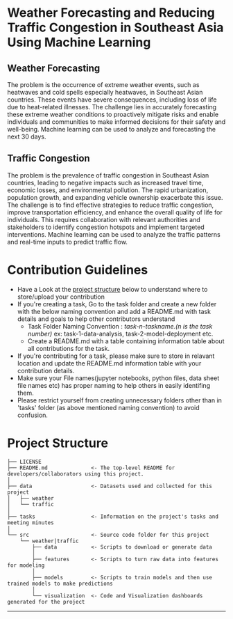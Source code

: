 # Weather Forecasting and Reducing Traffic Congestion in Southeast Asia Using Machine Learning
## Weather Forecasting
The problem is the occurrence of extreme weather events, such as heatwaves and cold spells especially heatwaves, in Southeast Asian countries. These events have severe consequences, including loss of life due to heat-related illnesses. 
The challenge lies in accurately forecasting these extreme weather conditions to proactively mitigate risks and enable individuals and communities to make informed decisions for their safety and well-being. 
Machine learning can be used to analyze and forecasting the next 30 days. 

## Traffic Congestion
The problem is the prevalence of traffic congestion in Southeast Asian countries, leading to negative impacts such as increased travel time, economic losses, and environmental pollution. The rapid urbanization, population growth, and expanding vehicle ownership exacerbate this issue. 
The challenge is to find effective strategies to reduce traffic congestion, improve transportation efficiency, and enhance the overall quality of life for individuals. This requires collaboration with relevant authorities and stakeholders to identify congestion hotspots and implement targeted interventions. 
Machine learning can be used to analyze the traffic patterns and real-time inputs to predict traffic flow.

# Contribution Guidelines
- Have a Look at the [project structure](#project-structure) below to understand where to store/upload your contribution
- If you're creating a task, Go to the task folder and create a new folder with the below naming convention and add a README.md with task details and goals to help other contributors understand
    - Task Folder Naming Convention : _task-n-taskname.(n is the task number)_  ex: task-1-data-analysis, task-2-model-deployment etc.
    - Create a README.md with a table containing information table about all contributions for the task.
- If you're contributing for a task, please make sure to store in relavant location and update the README.md information table with your contribution details.
- Make sure your File names(jupyter notebooks, python files, data sheet file names etc) has proper naming to help others in easily identifing them.
- Please restrict yourself from creating unnecessary folders other than in 'tasks' folder (as above mentioned naming convention) to avoid confusion. 

# Project Structure

    ├── LICENSE
    ├── README.md              <- The top-level README for developers/collaborators using this project.
    │
    ├── data                   <- Datasets used and collected for this project
    │   ├── weather
    │   └── traffic
    │   
    ├── tasks                  <- Information on the project's tasks and meeting minutes
    │
    └── src                    <- Source code folder for this project
        └── weather|traffic
            ├── data           <- Scripts to download or generate data
            │
            ├── features       <- Scripts to turn raw data into features for modeling
            │
            ├── models         <- Scripts to train models and then use trained models to make predictions
            │
            └── visualization  <- Code and Visualization dashboards generated for the project
--------